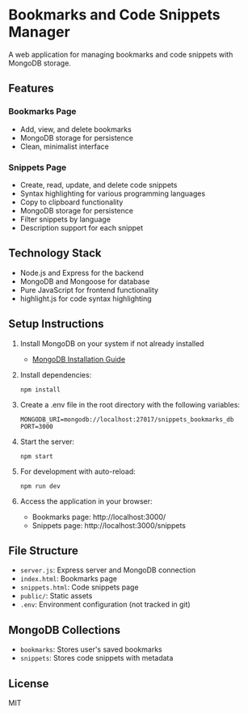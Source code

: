 # Bookmarks and Code Snippets Manager

A web application for managing bookmarks and code snippets with MongoDB storage.

## Features

### Bookmarks Page

- Add, view, and delete bookmarks
- MongoDB storage for persistence
- Clean, minimalist interface

### Snippets Page

- Create, read, update, and delete code snippets
- Syntax highlighting for various programming languages
- Copy to clipboard functionality
- MongoDB storage for persistence
- Filter snippets by language
- Description support for each snippet

## Technology Stack

- Node.js and Express for the backend
- MongoDB and Mongoose for database
- Pure JavaScript for frontend functionality
- highlight.js for code syntax highlighting

## Setup Instructions

1. Install MongoDB on your system if not already installed

   - [MongoDB Installation Guide](https://docs.mongodb.com/manual/installation/)

2. Install dependencies:

   ```
   npm install
   ```

3. Create a .env file in the root directory with the following variables:

   ```
   MONGODB_URI=mongodb://localhost:27017/snippets_bookmarks_db
   PORT=3000
   ```

4. Start the server:

   ```
   npm start
   ```

5. For development with auto-reload:

   ```
   npm run dev
   ```

6. Access the application in your browser:
   - Bookmarks page: http://localhost:3000/
   - Snippets page: http://localhost:3000/snippets

## File Structure

- `server.js`: Express server and MongoDB connection
- `index.html`: Bookmarks page
- `snippets.html`: Code snippets page
- `public/`: Static assets
- `.env`: Environment configuration (not tracked in git)

## MongoDB Collections

- `bookmarks`: Stores user's saved bookmarks
- `snippets`: Stores code snippets with metadata

## License

MIT
